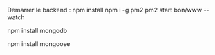 Demarrer le backend : 
npm install
npm i -g pm2
pm2 start bon/www --watch

npm install mongodb

npm install mongoose